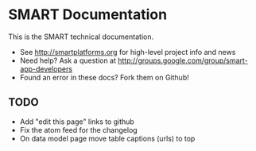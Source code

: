 
SMART Documentation
===================

This is the SMART technical documentation. 

- See <http://smartplatforms.org> for high-level project info and news
- Need help? Ask a question at <http://groups.google.com/group/smart-app-developers>
- Found an error in these docs? Fork them on Github!

TODO
----
- Add "edit this page" links to github
- Fix the atom feed for the changelog
- On data model page move table captions (urls) to top
